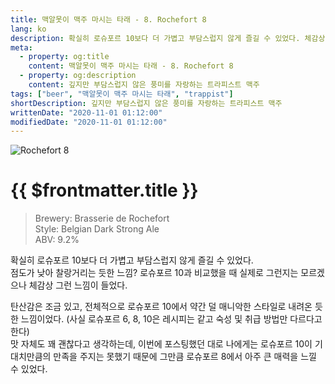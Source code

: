 ```yaml
---
title: 맥알못이 맥주 마시는 타래 - 8. Rochefort 8
lang: ko
description: 확실히 로슈포르 10보다 더 가볍고 부담스럽지 않게 즐길 수 있었다. 체감상 점도가 낮아 찰랑거리는 듯한 느낌. 탄산감은 조금 있고, 전체적으로 로슈포르 10에서 약간 덜 매니악한 스타일로 내려온 듯한 느낌이었다.
meta:
  - property: og:title
    content: 맥알못이 맥주 마시는 타래 - 8. Rochefort 8
  - property: og:description
    content: 깊지만 부담스럽지 않은 풍미를 자랑하는 트라피스트 맥주
tags: ["beer", "맥알못이 맥주 마시는 타래", "trappist"]
shortDescription: 깊지만 부담스럽지 않은 풍미를 자랑하는 트라피스트 맥주
writtenDate: "2020-11-01 01:12:00"
modifiedDate: "2020-11-01 01:12:00"
---
```


![Rochefort 8](/images/rochefort-8.jpg)

# {{ $frontmatter.title }}

> Brewery: Brasserie de Rochefort  
> Style: Belgian Dark Strong Ale  
> ABV: 9.2%

확실히 로슈포르 10보다 더 가볍고 부담스럽지 않게 즐길 수 있었다.  
점도가 낮아 찰랑거리는 듯한 느낌? 로슈포르 10과 비교했을 때 실제로 그런지는 모르겠으나 체감상 그런 느낌이 들었다.

탄산감은 조금 있고, 전체적으로 로슈포르 10에서 약간 덜 매니악한 스타일로 내려온 듯한 느낌이었다. (사실 로슈포르 6, 8, 10은 레시피는 같고 숙성 및 취급 방법만 다르다고 한다)  
맛 자체도 꽤 괜찮다고 생각하는데, 이번에 포스팅했던 대로 나에게는 로슈포르 10이 기대치만큼의 만족을 주지는 못했기 때문에 그만큼 로슈포르 8에서 아주 큰 매력을 느낄 수 있었다.
